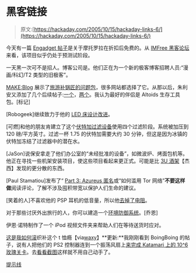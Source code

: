 # 黑客链接

> 原文:[https://hackaday.com/2005/10/15/hackaday-links-6/](https://hackaday.com/2005/10/15/hackaday-links-6/)

今天有一篇 [Engadget 帖子](http://www.engadget.com/entry/1234000840063471/)是关于摩托罗拉在折扣后免费的。从 [IMFree 黑客论坛](http://teknikill.net/bbs/index.php)来看，该项目似乎仍处于预测试阶段。

一天黑一次可不是招人。博客公司是。他们正在为一个新的极客博客招聘人员:“漫画/科幻/T2 类型的旧极客”。

[MAKE:Blog](http://www.makezine.com/blog/archive/2005/10/diy_travel_kit.html) 展示了[旅游补锅匠的问题包](http://www.escapemyhead.com/2005/10/tttk-travel-tinker-trouble-kit.html)，很多网站都选择了它。从那以后，朱利安又添加了几个后续帖子:[一个](http://www.escapemyhead.com/2005/10/tttk-update.html)，[两个](http://www.escapemyhead.com/2005/10/tttk-getting-better-all-time.html)。我认为最好的伴侣是 Altoids 生存工具包。[标记]

[Robogeek]继续致力于他的 [LED 床设计改进](http://www.blogcadre.com/blog/robogeek/led_bed_design_improvments_part_2_2005_10_13_14_40_47)。

[可燃]和他的朋友肯建立了这个[伏特加过滤设备](http://66.96.254.245/cgi-bin/ultimatebb.cgi?ubb=get_topic;f=14;t=001406)使用四个过滤阶段。系统被加压到 120 磅/平方英寸。过滤一杯 1.75 的伏特加需要大约 30 分钟，但这是因为冰镇的伏特加冻结了过滤器中的潜在水。

[JaSon]说保安拿走了他们办公室的“未经批准的设备”，如微波炉、烤面包机等。他正在寻找一些机架安装项目，使这些项目看起来更正式。可能是比 [3U 酒架](http://www.canford.co.uk/commerce/productdetails.aspx?productid=11-231)【杰西】发现的更分散的东西。

[Paul Stamatiou]发布了“ [Part 3: Azureus 匿名](http://www.paulstamatiou.com/2005/10/14/part-3-azureus-anonymity/)或“如何滥用 Tor 网络”**不要这样做**阅读评论，了解不涉及囤积带宽以保护人们生命的建议。

[笑着的人]不喜欢他的 PSP 耳机的低音量，所以他[去掉了电阻](http://forums.afterdawn.com/thread_view.cfm/244129)。

对于那些讨厌外出旅行的人，你可以建造一个[环境防御系统](http://www.nattekrant.net/sdsystem/)。[乔恩]

伊恩·诺特制作了一个 iPod 视频文件夹来帮助人们在等待送货时应对。

[这是我如何滚](http://www.zestuff.com/product.php?productid=81&cat=18&page=1)织补这个 t 恤瘾【via[waxy](http://www.waxy.org/links)】**更新:**我刚刚看到 BoingBoing 的帖子，说有人把他们的 PS2 控制器连到一个振荡风扇上[来完成 Katamari 上的 10^6 玫瑰关卡](http://www.boingboing.net/2005/10/15/katamari_damacy_2_pl.html)。去[看看截图](http://www.unhappymeal.net/misc/index.php?fpp=10&did=3%2Fthumbnailer.php&smf=1&fid=2)这样就不用自己动手了。

[提示线](http://www.hackaday.com/tips)
